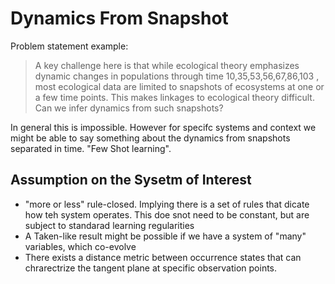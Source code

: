 # Dynamics From Snapshot

Problem statement example: 

> A key challenge here is that while ecological theory emphasizes dynamic changes in populations through time 10,35,53,56,67,86,103 , most ecological data are limited to snapshots of ecosystems at one or a few time points. This makes linkages to ecological theory difficult. Can we infer dynamics from such snapshots? 

In general this is impossible. However for specifc systems and context we might be able to say something about the dynamics from snapshots separated in time. "Few Shot learning".

## Assumption on the Sysetm of Interest

+ "more or less" rule-closed. Implying there is a set of rules that dicate how teh system operates. This doe snot need to be constant, but are subject to standarad learning regularities
+ A Taken-like result might be possible if we have a system of "many" variables, which co-evolve
+ There exists a distance metric between occurrence states that can chrarectrize the tangent plane at specific observation points.